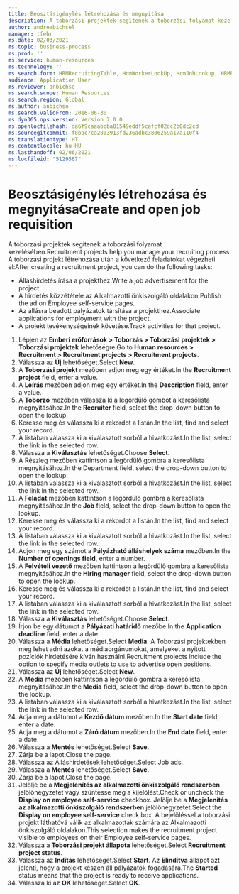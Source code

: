 ```yaml
---
title: Beosztásigénylés létrehozása és megnyitása
description: A toborzási projektek segítenek a toborzási folyamat kezelésében.
author: andreabichsel
manager: tfehr
ms.date: 02/03/2021
ms.topic: business-process
ms.prod: ''
ms.service: human-resources
ms.technology: ''
ms.search.form: HRMRecruitingTable, HcmWorkerLookUp, HcmJobLookup, HRMRecruitingMedia, HRMRecruitingJobAd, HcmPersonnelManagementWorkspace
audience: Application User
ms.reviewer: anbichse
ms.search.scope: Human Resources
ms.search.region: Global
ms.author: anbichse
ms.search.validFrom: 2016-06-30
ms.dyn365.ops.version: Version 7.0.0
ms.openlocfilehash: da6f9caaabcba81549eddf5cafcf02dc2b0dc2cd
ms.sourcegitcommit: f8bac7ca2803913fd236adbc3806259a17a110f4
ms.translationtype: HT
ms.contentlocale: hu-HU
ms.lasthandoff: 02/06/2021
ms.locfileid: "5129567"
---
```

# <a name="create-and-open-job-requisition"></a><span data-ttu-id="992e5-103">Beosztásigénylés létrehozása és megnyitása</span><span class="sxs-lookup"><span data-stu-id="992e5-103">Create and open job requisition</span></span>

<span data-ttu-id="992e5-104">A toborzási projektek segítenek a toborzási folyamat kezelésében.</span><span class="sxs-lookup"><span data-stu-id="992e5-104">Recruitment projects help you manage your recruiting process.</span></span> <span data-ttu-id="992e5-105">A toborzási projekt létrehozása után a következő feladatokat végezheti el:</span><span class="sxs-lookup"><span data-stu-id="992e5-105">After creating a recruitment project, you can do the following tasks:</span></span>

- <span data-ttu-id="992e5-106">Álláshirdetés írása a projekthez.</span><span class="sxs-lookup"><span data-stu-id="992e5-106">Write a job advertisement for the project.</span></span>
- <span data-ttu-id="992e5-107">A hirdetés közzététele az Alkalmazotti önkiszolgáló oldalakon.</span><span class="sxs-lookup"><span data-stu-id="992e5-107">Publish the ad on Employee self-service pages.</span></span>
- <span data-ttu-id="992e5-108">Az állásra beadott pályázatok társítása a projekthez.</span><span class="sxs-lookup"><span data-stu-id="992e5-108">Associate applications for employment with the project.</span></span>
- <span data-ttu-id="992e5-109">A projekt tevékenységeinek követése.</span><span class="sxs-lookup"><span data-stu-id="992e5-109">Track activities for that project.</span></span> 

1. <span data-ttu-id="992e5-110">Lépjen az **Emberi erőforrások > Toborzás > Toborzási projektek > Toborzási projektek** lehetőségre.</span><span class="sxs-lookup"><span data-stu-id="992e5-110">Go to **Human resources > Recruitment > Recruitment projects > Recruitment projects**.</span></span>
2. <span data-ttu-id="992e5-111">Válassza az **Új** lehetőséget.</span><span class="sxs-lookup"><span data-stu-id="992e5-111">Select **New**.</span></span>
3. <span data-ttu-id="992e5-112">A **Toborzási projekt** mezőben adjon meg egy értéket.</span><span class="sxs-lookup"><span data-stu-id="992e5-112">In the **Recruitment project** field, enter a value.</span></span>
4. <span data-ttu-id="992e5-113">A **Leírás** mezőben adjon meg egy értéket.</span><span class="sxs-lookup"><span data-stu-id="992e5-113">In the **Description** field, enter a value.</span></span>
5. <span data-ttu-id="992e5-114">A **Toborzó** mezőben válassza ki a legördülő gombot a keresőlista megnyitásához.</span><span class="sxs-lookup"><span data-stu-id="992e5-114">In the **Recruiter** field, select the drop-down button to open the lookup.</span></span>
6. <span data-ttu-id="992e5-115">Keresse meg és válassza ki a rekordot a listán.</span><span class="sxs-lookup"><span data-stu-id="992e5-115">In the list, find and select your record.</span></span>
7. <span data-ttu-id="992e5-116">A listában válassza ki a kiválasztott sorból a hivatkozást.</span><span class="sxs-lookup"><span data-stu-id="992e5-116">In the list, select the link in the selected row.</span></span>
8. <span data-ttu-id="992e5-117">Válassza a **Kiválasztás** lehetőséget.</span><span class="sxs-lookup"><span data-stu-id="992e5-117">Choose **Select**.</span></span>
9. <span data-ttu-id="992e5-118">A Részleg mezőben kattintson a legördülő gombra a keresőlista megnyitásához.</span><span class="sxs-lookup"><span data-stu-id="992e5-118">In the Department field, select the drop-down button to open the lookup.</span></span>
10. <span data-ttu-id="992e5-119">A listában válassza ki a kiválasztott sorból a hivatkozást.</span><span class="sxs-lookup"><span data-stu-id="992e5-119">In the list, select the link in the selected row.</span></span>
11. <span data-ttu-id="992e5-120">A **Feladat** mezőben kattintson a legördülő gombra a keresőlista megnyitásához.</span><span class="sxs-lookup"><span data-stu-id="992e5-120">In the **Job** field, select the drop-down button to open the lookup.</span></span>
12. <span data-ttu-id="992e5-121">Keresse meg és válassza ki a rekordot a listán.</span><span class="sxs-lookup"><span data-stu-id="992e5-121">In the list, find and select your record.</span></span>
13. <span data-ttu-id="992e5-122">A listában válassza ki a kiválasztott sorból a hivatkozást.</span><span class="sxs-lookup"><span data-stu-id="992e5-122">In the list, select the link in the selected row.</span></span>
14. <span data-ttu-id="992e5-123">Adjon meg egy számot a **Pályázható álláshelyek száma** mezőben.</span><span class="sxs-lookup"><span data-stu-id="992e5-123">In the **Number of openings field**, enter a number.</span></span>
15. <span data-ttu-id="992e5-124">A **Felvételi vezető** mezőben kattintson a legördülő gombra a keresőlista megnyitásához.</span><span class="sxs-lookup"><span data-stu-id="992e5-124">In the **Hiring manager** field, select the drop-down button to open the lookup.</span></span>
16. <span data-ttu-id="992e5-125">Keresse meg és válassza ki a rekordot a listán.</span><span class="sxs-lookup"><span data-stu-id="992e5-125">In the list, find and select your record.</span></span>
17. <span data-ttu-id="992e5-126">A listában válassza ki a kiválasztott sorból a hivatkozást.</span><span class="sxs-lookup"><span data-stu-id="992e5-126">In the list, select the link in the selected row.</span></span>
18. <span data-ttu-id="992e5-127">Válassza a **Kiválasztás** lehetőséget.</span><span class="sxs-lookup"><span data-stu-id="992e5-127">Choose **Select**.</span></span>
19. <span data-ttu-id="992e5-128">Írjon be egy dátumot a **Pályázati határidő** mezőbe.</span><span class="sxs-lookup"><span data-stu-id="992e5-128">In the **Application deadline** field, enter a date.</span></span>
20. <span data-ttu-id="992e5-129">Válassza a **Média** lehetőséget.</span><span class="sxs-lookup"><span data-stu-id="992e5-129">Select **Media**.</span></span> <span data-ttu-id="992e5-130">A Toborzási projektekben meg lehet adni azokat a médiaorgánumokat, amelyeket a nyitott pozíciók hirdetésére kíván használni.</span><span class="sxs-lookup"><span data-stu-id="992e5-130">Recruitment projects include the option to specify media outlets to use to advertise open positions.</span></span>  
21. <span data-ttu-id="992e5-131">Válassza az **Új** lehetőséget.</span><span class="sxs-lookup"><span data-stu-id="992e5-131">Select **New**.</span></span>
22. <span data-ttu-id="992e5-132">A **Média** mezőben kattintson a legördülő gombra a keresőlista megnyitásához.</span><span class="sxs-lookup"><span data-stu-id="992e5-132">In the **Media** field, select the drop-down button to open the lookup.</span></span>
23. <span data-ttu-id="992e5-133">A listában válassza ki a kiválasztott sorból a hivatkozást.</span><span class="sxs-lookup"><span data-stu-id="992e5-133">In the list, select the link in the selected row.</span></span>
24. <span data-ttu-id="992e5-134">Adja meg a dátumot a **Kezdő dátum** mezőben.</span><span class="sxs-lookup"><span data-stu-id="992e5-134">In the **Start date** field, enter a date.</span></span>
25. <span data-ttu-id="992e5-135">Adja meg a dátumot a **Záró dátum** mezőben.</span><span class="sxs-lookup"><span data-stu-id="992e5-135">In the **End date** field, enter a date.</span></span>
26. <span data-ttu-id="992e5-136">Válassza a **Mentés** lehetőséget.</span><span class="sxs-lookup"><span data-stu-id="992e5-136">Select **Save**.</span></span>
27. <span data-ttu-id="992e5-137">Zárja be a lapot.</span><span class="sxs-lookup"><span data-stu-id="992e5-137">Close the page.</span></span>
28. <span data-ttu-id="992e5-138">Válassza az Álláshirdetések lehetőséget.</span><span class="sxs-lookup"><span data-stu-id="992e5-138">Select Job ads.</span></span>
29. <span data-ttu-id="992e5-139">Válassza a **Mentés** lehetőséget.</span><span class="sxs-lookup"><span data-stu-id="992e5-139">Select **Save**.</span></span>
30. <span data-ttu-id="992e5-140">Zárja be a lapot.</span><span class="sxs-lookup"><span data-stu-id="992e5-140">Close the page.</span></span>
31. <span data-ttu-id="992e5-141">Jelölje be a **Megjelenítés az alkalmazotti önkiszolgáló rendszerben** jelölőnégyzetet vagy szüntesse meg a kijelölést.</span><span class="sxs-lookup"><span data-stu-id="992e5-141">Check or uncheck the **Display on employee self-service** checkbox.</span></span> <span data-ttu-id="992e5-142">Jelölje be a **Megjelenítés az alkalmazotti önkiszolgáló rendszerben** jelölőnégyzetet.</span><span class="sxs-lookup"><span data-stu-id="992e5-142">Select the **Display on employee self-service** check box.</span></span> <span data-ttu-id="992e5-143">A bejelöléssel a toborzási projekt láthatóvá válik az alkalmazottak számára az Alkalmazotti önkiszolgáló oldalakon.</span><span class="sxs-lookup"><span data-stu-id="992e5-143">This selection makes the recruitment project visible to employees on their Employee self-service pages.</span></span>
32. <span data-ttu-id="992e5-144">Válassza a **Toborzási projekt állapota** lehetőséget.</span><span class="sxs-lookup"><span data-stu-id="992e5-144">Select **Recruitment project status**.</span></span>
33. <span data-ttu-id="992e5-145">Válassza az **Indítás** lehetőséget.</span><span class="sxs-lookup"><span data-stu-id="992e5-145">Select **Start**.</span></span> <span data-ttu-id="992e5-146">Az **Elindítva** állapot azt jelenti, hogy a projekt készen áll pályázatok fogadására.</span><span class="sxs-lookup"><span data-stu-id="992e5-146">The **Started** status means that the project is ready to receive applications.</span></span>  
34. <span data-ttu-id="992e5-147">Válassza ki az **OK** lehetőséget.</span><span class="sxs-lookup"><span data-stu-id="992e5-147">Select **OK**.</span></span>